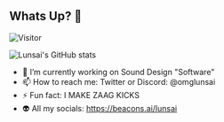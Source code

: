 ## Whats Up? 👋

![Visitor](https://visitor-badge.laobi.icu/badge?page_id=lunsaiance.repoName)

![Lunsai's GitHub stats](https://github-readme-stats.vercel.app/api?username=lunsaiance&show_icons=true)


- 🔭 I’m currently working on Sound Design "Software"
- 📫 How to reach me: Twitter or Discord: @omglunsai
- ⚡ Fun fact: I MAKE ZAAG KICKS
- 👽 All my socials: https://beacons.ai/lunsai

<!--
**lunsaiance/lunsaiance** is a ✨ _special_ ✨ repository because its `README.md` (this file) appears on your GitHub profile.

